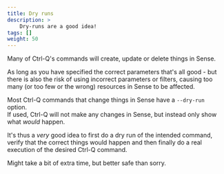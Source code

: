 ```yaml
---
title: Dry runs
description: >
    Dry-runs are a good idea!
tags: []
weight: 50
---
```


Many of Ctrl-Q's commands will create, update or delete things in Sense.

As long as you have specified the correct parameters that's all good - but there is also the risk of using incorrect parameters or filters, causing too many (or too few or the wrong) resources in Sense to be affected.

Most Ctrl-Q commands that change things in Sense have a `--dry-run` option.  
If used, Ctrl-Q will not make any changes in Sense, but instead only show what _would_ happen.

It's thus a _very_ good idea to first do a dry run of the intended command, verify that the correct things would happen and then finally do a real execution of the desired Ctrl-Q command.

Might take a bit of extra time, but better safe than sorry.

